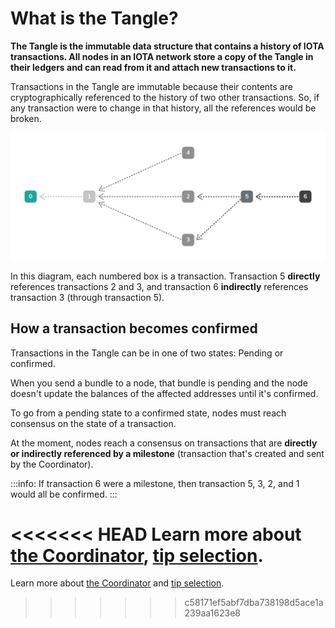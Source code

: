 # What is the Tangle?

**The Tangle is the immutable data structure that contains a history of IOTA transactions. All nodes in an IOTA network store a copy of the Tangle in their ledgers and can read from it and attach new transactions to it.**

Transactions in the Tangle are immutable because their contents are cryptographically referenced to the history of two other transactions. So, if any transaction were to change in that history, all the references would be broken.

![A directed acyclic graph](../images/dag.png)

In this diagram, each numbered box is a transaction. Transaction 5 **directly** references transactions 2 and 3, and transaction 6 **indirectly** references transaction 3 (through transaction 5).

## How a transaction becomes confirmed

Transactions in the Tangle can be in one of two states: Pending or confirmed.

When you send a bundle to a node, that bundle is pending and the node doesn't update the balances of the affected addresses until it's confirmed.

To go from a pending state to a confirmed state, nodes must reach consensus on the state of a transaction.

At the moment, nodes reach a consensus on transactions that are **directly or indirectly referenced by a milestone** (transaction that's created and sent by the Coordinator).

:::info:
If transaction 6 were a milestone, then transaction 5, 3, 2, and 1 would all be confirmed.
::: 

<<<<<<< HEAD
Learn more about [the Coordinator](root://iota-basics/0.1/concepts/the-tangle.md), [tip selection](root://node-software/0.1/iri/concepts/tip-selection.md).
=======
Learn more about [the Coordinator](root://the-tangle/0.1/concepts/the-coordinator.md) and [tip selection](root://the-tangle/0.1/concepts/tip-selection.md).
>>>>>>> c58171ef5abf7dba738198d5ace1a239aa1623e8

